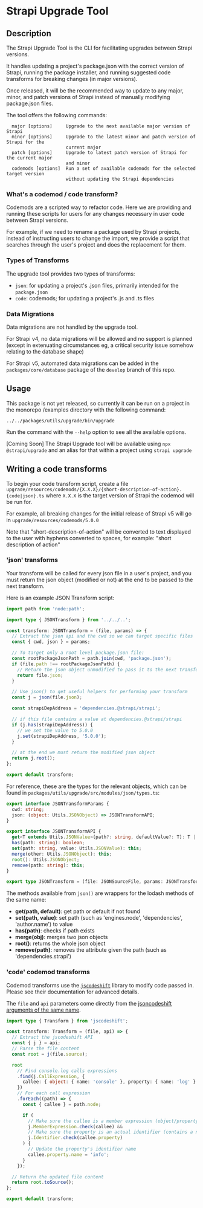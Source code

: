 # Strapi Upgrade Tool

## Description

The Strapi Upgrade Tool is the CLI for facilitating upgrades between Strapi versions.

It handles updating a project's package.json with the correct version of Strapi, running the package installer, and running suggested code transforms for breaking changes (in major versions).

Once released, it will be the recommended way to update to any major, minor, and patch versions of Strapi instead of manually modifying package.json files.

The tool offers the following commands:

```
  major [options]     Upgrade to the next available major version of Strapi
  minor [options]     Upgrade to the latest minor and patch version of Strapi for the
                      current major
  patch [options]     Upgrade to latest patch version of Strapi for the current major
                      and minor
  codemods [options]  Run a set of available codemods for the selected target version
                      without updating the Strapi dependencies
```

### What's a codemod / code transform?

Codemods are a scripted way to refactor code. Here we are providing and running these scripts for users for any changes necessary in user code between Strapi versions.

For example, if we need to rename a package used by Strapi projects, instead of instructing users to change the import, we provide a script that searches through the user's project and does the replacement for them.

### Types of Transforms

The upgrade tool provides two types of transforms:

- `json`: for updating a project's .json files, primarily intended for the `package.json`
- `code`: codemods; for updating a project's .js and .ts files

### Data Migrations

Data migrations are not handled by the upgrade tool.

For Strapi v4, no data migrations will be allowed and no support is planned (except in extenuating circumstances eg, a critical security issue somehow relating to the database shape)

For Strapi v5, automated data migrations can be added in the `packages/core/database` package of the `develop` branch of this repo.

## Usage

This package is not yet released, so currently it can be run on a project in the monorepo /examples directory with the following command:

`../../packages/utils/upgrade/bin/upgrade`

Run the command with the `--help` option to see all the available options.

[Coming Soon] The Strapi Upgrade tool will be available using `npx @strapi/upgrade` and an alias for that within a project using `strapi upgrade`

## Writing a code transforms

To begin your code transform script, create a file `upgrade/resources/codemods/{X.X.X}/{short-description-of-action}.{code|json}.ts` where `X.X.X` is the target version of Strapi the codemod will be run for.

For example, all breaking changes for the initial release of Strapi v5 will go in `upgrade/resources/codemods/5.0.0`

Note that "short-description-of-action" will be converted to text displayed to the user with hyphens converted to spaces, for example: "short description of action"

### 'json' transforms

Your transform will be called for every json file in a user's project, and you must return the json object (modified or not) at the end to be passed to the next transform.

Here is an example JSON Transform script:

```typescript
import path from 'node:path';

import type { JSONTransform } from '../../..';

const transform: JSONTransform = (file, params) => {
  // Extract the json api and the cwd so we can target specific files
  const { cwd, json } = params;

  // To target only a root level package.json file:
  const rootPackageJsonPath = path.join(cwd, 'package.json');
  if (file.path !== rootPackageJsonPath) {
    // Return the json object unmodified to pass it to the next transform
    return file.json;
  }

  // Use json() to get useful helpers for performing your transform
  const j = json(file.json);

  const strapiDepAddress = 'dependencies.@strapi/strapi';

  // if this file contains a value at dependencies.@strapi/strapi
  if (j.has(strapiDepAddress)) {
    // we set the value to 5.0.0
    j.set(strapiDepAddress, '5.0.0');
  }

  // at the end we must return the modified json object
  return j.root();
};

export default transform;
```

For reference, these are the types for the relevant objects, which can be found in `packages/utils/upgrade/src/modules/json/types.ts`:

```typescript
export interface JSONTransformParams {
  cwd: string;
  json: (object: Utils.JSONObject) => JSONTransformAPI;
}

export interface JSONTransformAPI {
  get<T extends Utils.JSONValue>(path?: string, defaultValue?: T): T | undefined;
  has(path: string): boolean;
  set(path: string, value: Utils.JSONValue): this;
  merge(other: Utils.JSONObject): this;
  root(): Utils.JSONObject;
  remove(path: string): this;
}

export type JSONTransform = (file: JSONSourceFile, params: JSONTransformParams) => Utils.JSONObject;
```

The methods available from `json()` are wrappers for the lodash methods of the same name:

- **get(path, default)**: get path or default if not found
- **set(path, value)**: set path (such as 'engines.node', 'dependencies', 'author.name') to value
- **has(path)**: checks if path exists
- **merge(obj)**: merges two json objects
- **root()**: returns the whole json object
- **remove(path)**: removes the attribute given the path (such as 'dependencies.strapi')

### 'code' codemod transforms

Codemod transforms use the [`jscodeshift`](https://github.com/facebook/jscodeshift) library to modify code passed in. Please see their documentation for advanced details.

The `file` and `api` parameters come directly from the [jsoncodeshift arguments of the same name](https://github.com/facebook/jscodeshift#arguments).

```typescript
import type { Transform } from 'jscodeshift';

const transform: Transform = (file, api) => {
  // Extract the jscodeshift API
  const { j } = api;
  // Parse the file content
  const root = j(file.source);

  root
    // Find console.log calls expressions
    .find(j.CallExpression, {
      callee: { object: { name: 'console' }, property: { name: 'log' } },
    })
    // For each call expression
    .forEach((path) => {
      const { callee } = path.node;

      if (
        // Make sure the callee is a member expression (object/property)
        j.MemberExpression.check(callee) &&
        // Make sure the property is an actual identifier (contains a name property)
        j.Identifier.check(callee.property)
      ) {
        // Update the property's identifier name
        callee.property.name = 'info';
      }
    });

  // Return the updated file content
  return root.toSource();
};

export default transform;
```
